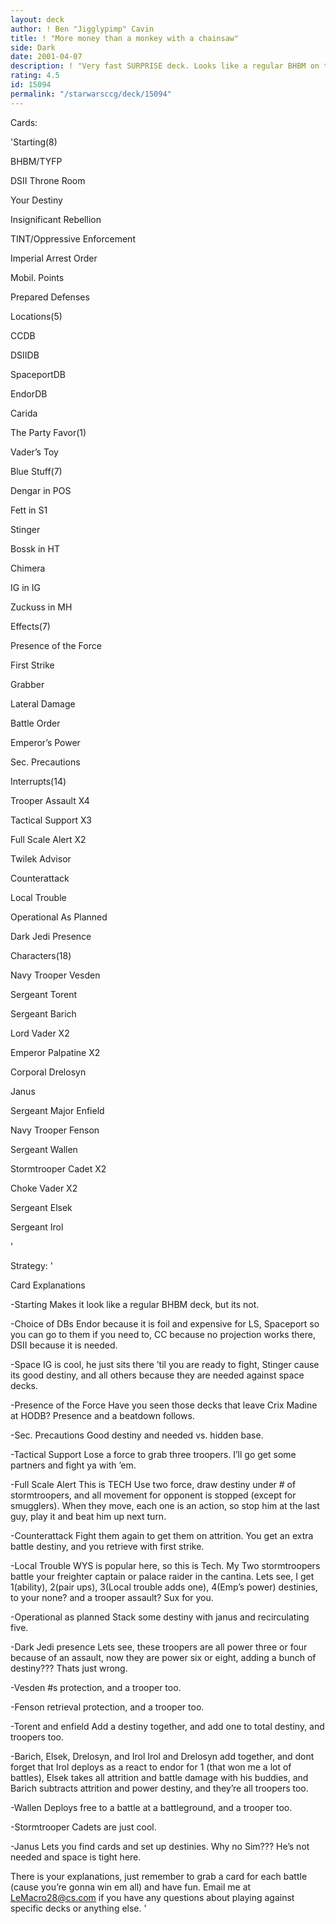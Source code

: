 ```yaml
---
layout: deck
author: ! Ben "Jigglypimp" Cavin
title: ! "More money than a monkey with a chainsaw"
side: Dark
date: 2001-04-07
description: ! "Very fast SURPRISE deck. Looks like a regular BHBM on the surface, but when you look between the lines..."
rating: 4.5
id: 15094
permalink: "/starwarsccg/deck/15094"
---
```

Cards: 

'Starting(8)

BHBM/TYFP

DSII Throne Room

Your Destiny

Insignificant Rebellion

TINT/Oppressive Enforcement

Imperial Arrest Order

Mobil. Points

Prepared Defenses


Locations(5)

CCDB

DSIIDB

SpaceportDB

EndorDB

Carida


The Party Favor(1)

Vader’s Toy


Blue Stuff(7)

Dengar in POS

Fett in S1

Stinger

Bossk in HT

Chimera

IG in IG

Zuckuss in MH


Effects(7)

Presence of the Force

First Strike

Grabber

Lateral Damage

Battle Order

Emperor’s Power

Sec. Precautions


Interrupts(14)

Trooper Assault X4

Tactical Support X3

Full Scale Alert X2

Twilek Advisor

Counterattack

Local Trouble

Operational As Planned

Dark Jedi Presence


Characters(18)

Navy Trooper Vesden

Sergeant Torent

Sergeant Barich

Lord Vader X2

Emperor Palpatine X2

Corporal Drelosyn

Janus

Sergeant Major Enfield

Navy Trooper Fenson

Sergeant Wallen

Stormtrooper Cadet X2

Choke Vader X2

Sergeant Elsek

Sergeant Irol

'

Strategy: '

Card Explanations

-Starting Makes it look like a regular BHBM deck, but its not.

-Choice of DBs Endor because it is foil and expensive for LS, Spaceport so you can go to them if you need to, CC because no projection works there, DSII because it is needed.

-Space IG is cool, he just sits there ’til you are ready to fight, Stinger cause its good destiny, and all others because they are needed against space decks.

-Presence of the Force Have you seen those decks that leave Crix Madine at HODB? Presence and a beatdown follows.

-Sec. Precautions Good destiny and needed vs. hidden base.

-Tactical Support Lose a force to grab three troopers. I’ll go get some partners and fight ya with ’em.

-Full Scale Alert This is TECH Use two force, draw destiny under # of stormtroopers, and all movement for opponent is stopped (except for smugglers). When they move, each one is an action, so stop him at the last guy, play it and beat him up next turn.

-Counterattack Fight them again to get them on attrition. You get an extra battle destiny, and you retrieve with first strike.

-Local Trouble WYS is popular here, so this is Tech. My Two stormtroopers battle your freighter captain or palace raider in the cantina. Lets see, I get 1(ability), 2(pair ups), 3(Local trouble adds one), 4(Emp’s power) destinies, to your none? and a trooper assault? Sux for you.

-Operational as planned Stack some destiny with janus and recirculating five.

-Dark Jedi presence Lets see, these troopers are all power three or four because of an assault, now they are power six or eight, adding a bunch of destiny??? Thats just wrong.

-Vesden #s protection, and a trooper too.

-Fenson retrieval protection, and a trooper too.

-Torent and enfield Add a destiny together, and add one to total destiny, and troopers too.

-Barich, Elsek, Drelosyn, and Irol Irol and Drelosyn add together, and dont forget that Irol deploys as a react to endor for 1 (that won me a lot of battles), Elsek takes all attrition and battle damage with his buddies, and Barich subtracts attrition and power destiny, and they’re all troopers too.

-Wallen Deploys free to a battle at a battleground, and a trooper too.

-Stormtrooper Cadets are just cool.

-Janus Lets you find cards and set up destinies. Why no Sim??? He’s not needed and space is tight here.


There is your explanations, just remember to grab a card for each battle (cause you’re gonna win em all) and have fun. Email me at LeMacro28@cs.com if you have any questions about playing against specific decks or anything else.  '
